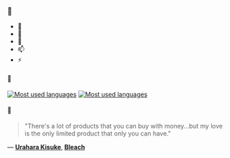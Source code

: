 ### 👋

- 🔭
- 🌱
- 💬
- 📫
- ⚡

#### 🧏

[![Most used languages](https://github-readme-stats-aynah.vercel.app/api/top-langs/?username=aynh&theme=solarized-dark&langs_count=6&layout=compact&hide_title=true)](https://github.com/anuraghazra/github-readme-stats#gh-dark-mode-only)
[![Most used languages](https://github-readme-stats-aynah.vercel.app/api/top-langs/?username=aynh&theme=solarized-light&langs_count=6&layout=compact&hide_title=true)](https://github.com/anuraghazra/github-readme-stats#gh-light-mode-only)

#### 💬

> "There's a lot of products that you can buy with money...but my love is the only limited product that only you can have."

&mdash; [**Urahara Kisuke**](https://myanimelist.net/character.php?q=Urahara%20Kisuke&cat=character), [**Bleach**](https://myanimelist.net/search/all?q=Bleach&cat=all)

